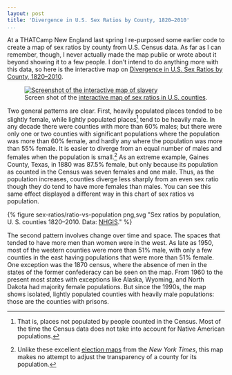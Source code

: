 ```yaml
---
layout: post
title: 'Divergence in U.S. Sex Ratios by County, 1820–2010'
...
```


At a THATCamp New England last spring I re-purposed some earlier code to
create a map of sex ratios by county from U.S. Census data. As far as I
can remember, though, I never actually made the map public or wrote
about it beyond showing it to a few people. I don't intend to do
anything more with this data, so here is the interactive map on
[Divergence in U.S. Sex Ratios by County,
1820–2010](http://lincolnmullen.com/projects/sex-ratios/).

<figure id="figure-screenshot">
<a onclick="ga('send', 'event', { 
'eventCategory': 'Visualization', 'eventAction': 'View', 'eventLabel': 
'sex-ratios/visualization-screenshot'});" 
href='http://lincolnmullen.com/projects/sex-ratios/'><img 
src='/figures/sex-ratios/visualization-screenshot.png' alt='Screenshot 
of the interactive map of slavery'></a>
<figcaption>
Screen shot of the <a onclick="ga('send', 'event', { 'eventCategory': 'Visualization', 
'eventAction': 'View', 'eventLabel': 
'sex-ratios/visualization-screenshot'});" 
href="http://lincolnmullen.com/projects/sex-ratios/">interactive map of sex ratios in U.S. counties</a>.
</figcaption>
</figure>


Two general patterns are clear. First, heavily populated places tended
to be slightly female, while lightly populated places[^1] tend to be heavily
male. In any decade there were counties with more than 60% males; but
there were only one or two counties with significant populations where
the population was more than 60% female, and hardly any where the
population was more than 55% female. It is easier to diverge from an
equal number of males and females when the population is small.[^2] As
an extreme example, Gaines County, Texas, in 1880 was 87.5% female, but
only because its population as counted in the Census was seven females and
one male. Thus, as the population increases, counties diverge less 
sharply from an even sex ratio though they do tend to have more females 
than males. You can see this same effect displayed a different way in this chart of sex ratios vs population.

{% figure sex-ratios/ratio-vs-population png,svg "Sex ratios by population, U. S. counties 1820–2010. Data: [NHGIS](https://www.nhgis.org/)." %}

The second pattern involves change over time and space. The spaces that 
tended to have more men than women were in the west. As late as 1950, 
most of the western counties were more than 51% male, with only a few 
counties in the east having populations that were more than 51% female. 
One exception was the 1870 census, where the absence of men in the 
states of the former confederacy can be seen on the map. From 1960 to 
the present most states with exceptions like Alaska, Wyoming, and North 
Dakota had majority female populations. But since the 1990s, the map 
shows isolated, lightly populated counties with heavily male 
populations: those are the counties with prisons.

[^1]: That is, places not populated by people counted in the Census.
    Most of the time the Census data does not take into account for
    Native American populations.

[^2]: Unlike these excellent [election
    maps](http://www.nytimes.com/interactive/2014/11/04/upshot/senate-maps.html)
    from the *New York Times*, this map makes no attempt to adjust the
    transparency of a county for its population.
